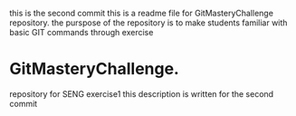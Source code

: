 this is the second commit
this is a readme file for GitMasteryChallenge repository.
the purspose of the repository is to make students familiar with basic GIT commands through exercise
# GitMasteryChallenge.
repository for SENG exercise1
this description is written for the second commit
